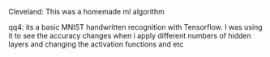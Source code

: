 Cleveland:
This was a homemade ml algorithm 



qq4:
its a basic MNIST handwritten recognition with Tensorflow. I was using it to see the accuracy changes when i apply different numbers of hidden layers and 
changing the activation functions and etc
